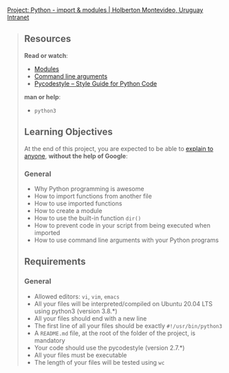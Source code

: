 [Project: Python - import & modules | Holberton Montevideo, Uruguay Intranet](https://intranet.hbtn.io/projects/2175)

> ## Resources
> 
> **Read or watch**:
> 
> -   [Modules](https://intranet.hbtn.io/rltoken/-5iXRN4Q2o9Q6EJtA6IfUQ "Modules")
> -   [Command line arguments](https://intranet.hbtn.io/rltoken/qeCPdm_0U4-RYVqg4vF0dg "Command line arguments")
> -   [Pycodestyle – Style Guide for Python Code](https://intranet.hbtn.io/rltoken/6m4BERWvf2EFhO52UREOvw "Pycodestyle -- Style Guide for Python Code")
> 
> **man or help**:
> 
> -   `python3`
> 
> ## Learning Objectives
> 
> At the end of this project, you are expected to be able to [explain to anyone](https://intranet.hbtn.io/rltoken/zZgUO7RfjW1JM66ZFq9EHA "explain to anyone"), **without the help of Google**:
> 
> ### General
> 
> -   Why Python programming is awesome
> -   How to import functions from another file
> -   How to use imported functions
> -   How to create a module
> -   How to use the built-in function `dir()`
> -   How to prevent code in your script from being executed when imported
> -   How to use command line arguments with your Python programs
> 
> ## Requirements
> 
> ### General
> 
> -   Allowed editors: `vi`, `vim`, `emacs`
> -   All your files will be interpreted/compiled on Ubuntu 20.04 LTS using python3 (version 3.8.\*)
> -   All your files should end with a new line
> -   The first line of all your files should be exactly `#!/usr/bin/python3`
> -   A `README.md` file, at the root of the folder of the project, is mandatory
> -   Your code should use the pycodestyle (version 2.7.\*)
> -   All your files must be executable
> -   The length of your files will be tested using `wc`